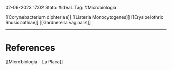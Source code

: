 02-06-2023 17:02
Stato: #ideaL
Tag: #Microbiologia 

[[Corynebacterium diphteriae]]
[[Listeria Monocytogenes]]
[[Erysipelothrix Rhusiopathiae]]
[[Gardnerella vaginalis]]


---
# References
[[Microbiologia - La Placa]]